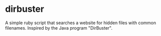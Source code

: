 # dirbuster
A simple ruby script that searches a website for hidden files with common filenames. Inspired by the Java program "DirBuster".
